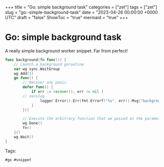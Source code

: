 +++
title = "Go: simple background task"
categories = ["zet"]
tags = ["zet"]
slug = "go:-simple-background-task"
date = "2023-04-26 00:00:00 +0000 UTC"
draft = "false"
ShowToc = "true"
mermaid = "true"
+++

# Go: simple background task

A really simple background worker snippet. Far from perfect!

```go
func background(fn func()) {
	// Launch a background goroutine.
	var wg sync.WaitGroup
	wg.Add(1)
	go func() {
		// Recover any panic.
		defer func() {
			if err := recover(); err != nil {
        // zerolog
				logger.Error().Err(fmt.Errorf("%s", err)).Msg("background-task")
			}
		}()

		// Execute the arbitrary function that we passed as the parameter.
		wg.Done()
		fn()
	}()
	wg.Wait()
}
```

Tags:

    #go #snippet
